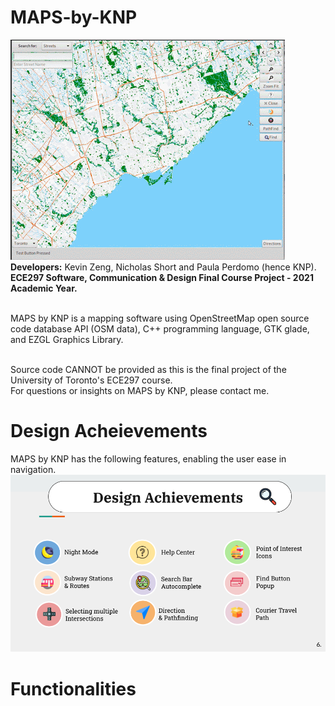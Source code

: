 # MAPS-by-KNP

![](images/firstphoto.png)
<br><b>Developers:</b> Kevin Zeng, Nicholas Short and Paula Perdomo (hence KNP).</br>
<b>ECE297 Software, Communication & Design Final Course Project - 2021 Academic Year.</b>

<br>MAPS by KNP is a mapping software using OpenStreetMap open source code database API (OSM data), C++ programming language, GTK glade, and EZGL Graphics Library. </br>

<br>Source code CANNOT be provided as this is the final project of the University of Toronto's ECE297 course. </br>
For questions or insights on MAPS by KNP, please contact me. 

# Design Acheievements 

MAPS by KNP has the following features, enabling the user ease in navigation. 
![](images/design_achievements.png) 

# Functionalities 
